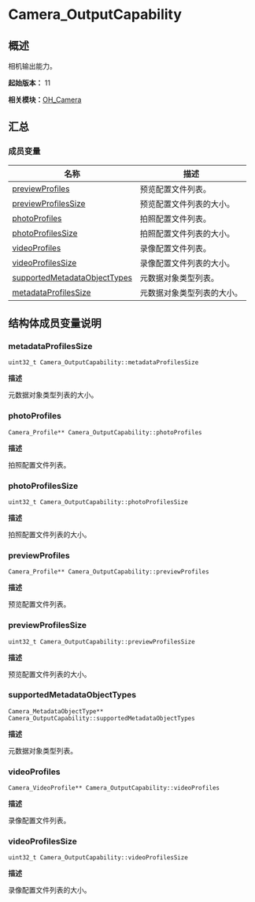 # Camera_OutputCapability


## 概述

相机输出能力。

**起始版本：** 11

**相关模块：**[OH_Camera](_o_h___camera.md)


## 汇总


### 成员变量

| 名称 | 描述 | 
| -------- | -------- |
| [previewProfiles](#previewprofiles) | 预览配置文件列表。 | 
| [previewProfilesSize](#previewprofilessize) | 预览配置文件列表的大小。 | 
| [photoProfiles](#photoprofiles) | 拍照配置文件列表。 | 
| [photoProfilesSize](#photoprofilessize) | 拍照配置文件列表的大小。 | 
| [videoProfiles](#videoprofiles) | 录像配置文件列表。 | 
| [videoProfilesSize](#videoprofilessize) | 录像配置文件列表的大小。 | 
| [supportedMetadataObjectTypes](#supportedmetadataobjecttypes) | 元数据对象类型列表。 | 
| [metadataProfilesSize](#metadataprofilessize) | 元数据对象类型列表的大小。 | 


## 结构体成员变量说明


### metadataProfilesSize

```
uint32_t Camera_OutputCapability::metadataProfilesSize
```

**描述**

元数据对象类型列表的大小。


### photoProfiles

```
Camera_Profile** Camera_OutputCapability::photoProfiles
```

**描述**

拍照配置文件列表。


### photoProfilesSize

```
uint32_t Camera_OutputCapability::photoProfilesSize
```

**描述**

拍照配置文件列表的大小。


### previewProfiles

```
Camera_Profile** Camera_OutputCapability::previewProfiles
```

**描述**

预览配置文件列表。


### previewProfilesSize

```
uint32_t Camera_OutputCapability::previewProfilesSize
```

**描述**

预览配置文件列表的大小。


### supportedMetadataObjectTypes

```
Camera_MetadataObjectType** Camera_OutputCapability::supportedMetadataObjectTypes
```

**描述**

元数据对象类型列表。


### videoProfiles

```
Camera_VideoProfile** Camera_OutputCapability::videoProfiles
```

**描述**

录像配置文件列表。


### videoProfilesSize

```
uint32_t Camera_OutputCapability::videoProfilesSize
```

**描述**

录像配置文件列表的大小。
